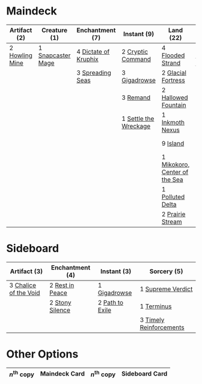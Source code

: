 
# Maindeck

|                                      Artifact (2)                                       |                                       Creature (1)                                       |                                       Enchantment (7)                                       |                                          Instant (9)                                           |                                               Land (22)                                                |                                          Planeswalker (1)                                          |                                        Sorcery (18)                                         |
|-----------------------------------------------------------------------------------------|------------------------------------------------------------------------------------------|---------------------------------------------------------------------------------------------|------------------------------------------------------------------------------------------------|--------------------------------------------------------------------------------------------------------|----------------------------------------------------------------------------------------------------|---------------------------------------------------------------------------------------------|
|2 [Howling Mine](http://gatherer.wizards.com/Pages/Card/Details.aspx?multiverseid=247316)|1 [Snapcaster Mage](http://gatherer.wizards.com/Pages/Card/Details.aspx?multiverseid=None)|4 [Dictate of Kruphix](http://gatherer.wizards.com/Pages/Card/Details.aspx?multiverseid=None)|2 [Cryptic Command](http://gatherer.wizards.com/Pages/Card/Details.aspx?multiverseid=439438)    |4 [Flooded Strand](http://gatherer.wizards.com/Pages/Card/Details.aspx?multiverseid=None)               |1 [Jace, the Mind Sculptor](http://gatherer.wizards.com/Pages/Card/Details.aspx?multiverseid=382979)|3 [Exhaustion](http://gatherer.wizards.com/Pages/Card/Details.aspx?multiverseid=10527)       |
|                                                                                         |                                                                                          |3 [Spreading Seas](http://gatherer.wizards.com/Pages/Card/Details.aspx?multiverseid=190405)  |3 [Gigadrowse](http://gatherer.wizards.com/Pages/Card/Details.aspx?multiverseid=96864)          |2 [Glacial Fortress](http://gatherer.wizards.com/Pages/Card/Details.aspx?multiverseid=435416)           |                                                                                                    |3 [Part the Waterveil](http://gatherer.wizards.com/Pages/Card/Details.aspx?multiverseid=None)|
|                                                                                         |                                                                                          |                                                                                             |3 [Remand](http://gatherer.wizards.com/Pages/Card/Details.aspx?multiverseid=None)               |2 [Hallowed Fountain](http://gatherer.wizards.com/Pages/Card/Details.aspx?multiverseid=405100)          |                                                                                                    |4 [Serum Visions](http://gatherer.wizards.com/Pages/Card/Details.aspx?multiverseid=None)     |
|                                                                                         |                                                                                          |                                                                                             |1 [Settle the Wreckage](http://gatherer.wizards.com/Pages/Card/Details.aspx?multiverseid=435186)|1 [Inkmoth Nexus](http://gatherer.wizards.com/Pages/Card/Details.aspx?multiverseid=370407)              |                                                                                                    |3 [Temporal Mastery](http://gatherer.wizards.com/Pages/Card/Details.aspx?multiverseid=425879)|
|                                                                                         |                                                                                          |                                                                                             |                                                                                                |9 [Island](http://gatherer.wizards.com/Pages/Card/Details.aspx?multiverseid=439602)                     |                                                                                                    |1 [Terminus](http://gatherer.wizards.com/Pages/Card/Details.aspx?multiverseid=425851)        |
|                                                                                         |                                                                                          |                                                                                             |                                                                                                |1 [Mikokoro, Center of the Sea](http://gatherer.wizards.com/Pages/Card/Details.aspx?multiverseid=442230)|                                                                                                    |4 [Time Warp](http://gatherer.wizards.com/Pages/Card/Details.aspx?multiverseid=None)         |
|                                                                                         |                                                                                          |                                                                                             |                                                                                                |1 [Polluted Delta](http://gatherer.wizards.com/Pages/Card/Details.aspx?multiverseid=None)               |                                                                                                    |                                                                                             |
|                                                                                         |                                                                                          |                                                                                             |                                                                                                |2 [Prairie Stream](http://gatherer.wizards.com/Pages/Card/Details.aspx?multiverseid=None)               |                                                                                                    |                                                                                             |


# Sideboard

|                                          Artifact (3)                                          |                                     Enchantment (4)                                      |                                      Instant (3)                                       |                                           Sorcery (5)                                            |
|------------------------------------------------------------------------------------------------|------------------------------------------------------------------------------------------|----------------------------------------------------------------------------------------|--------------------------------------------------------------------------------------------------|
|3 [Chalice of the Void](http://gatherer.wizards.com/Pages/Card/Details.aspx?multiverseid=370411)|2 [Rest in Peace](http://gatherer.wizards.com/Pages/Card/Details.aspx?multiverseid=442021)|1 [Gigadrowse](http://gatherer.wizards.com/Pages/Card/Details.aspx?multiverseid=96864)  |1 [Supreme Verdict](http://gatherer.wizards.com/Pages/Card/Details.aspx?multiverseid=None)        |
|                                                                                                |2 [Stony Silence](http://gatherer.wizards.com/Pages/Card/Details.aspx?multiverseid=425850)|2 [Path to Exile](http://gatherer.wizards.com/Pages/Card/Details.aspx?multiverseid=None)|1 [Terminus](http://gatherer.wizards.com/Pages/Card/Details.aspx?multiverseid=425851)             |
|                                                                                                |                                                                                          |                                                                                        |3 [Timely Reinforcements](http://gatherer.wizards.com/Pages/Card/Details.aspx?multiverseid=220074)|


# Other Options

|*n*<sup>th</sup> copy|Maindeck Card|*n*<sup>th</sup> copy|Sideboard Card|
|---------------------|-------------|---------------------|--------------|

